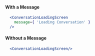 #### With a Message

```jsx
  <ConversationLoadingScreen
    message={ 'Loading Conversation' }
  />
```

#### Without a Message

```jsx
  <ConversationLoadingScreen/>
```
